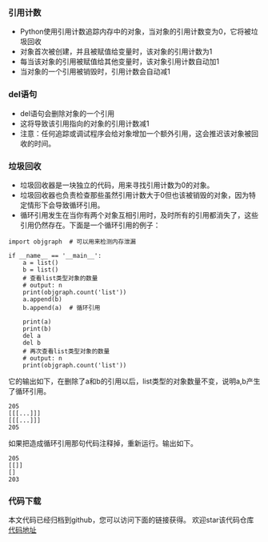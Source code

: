 ### 引用计数
- Python使用引用计数追踪内存中的对象，当对象的引用计数变为0，它将被垃圾回收
- 对象首次被创建，并且被赋值给变量时，该对象的引用计数为1
- 每当该对象的引用被赋值给其他变量时，该对象引用计数自动加1
- 当对象的一个引用被销毁时，引用计数会自动减1

### del语句
- del语句会删除对象的一个引用
- 这将导致该引用指向的对象的引用计数减1
- 注意：任何追踪或调试程序会给对象增加一个额外引用，这会推迟该对象被回收的时间。

### 垃圾回收
- 垃圾回收器是一块独立的代码，用来寻找引用计数为0的对象。
- 垃圾回收器也负责检查那些虽然引用计数大于0但也该被销毁的对象，因为特定情形下会导致循环引用。
- 循环引用发生在当你有两个对象互相引用时，及时所有的引用都消失了，这些引用仍然存在。下面是一个循环引用的例子：
```
import objgraph  # 可以用来检测内存泄漏

if __name__ == '__main__':
    a = list()
    b = list()
    # 查看list类型对象的数量
    # output: n
    print(objgraph.count('list'))
    a.append(b)
    b.append(a)  # 循环引用

    print(a)
    print(b)
    del a
    del b
    # 再次查看list类型对象的数量
    # output: n
    print(objgraph.count('list'))
```
它的输出如下，在删除了a和b的引用以后，list类型的对象数量不变，说明a,b产生了循环引用。
```
205
[[[...]]]
[[[...]]]
205
```
如果把造成循环引用那句代码注释掉，重新运行。输出如下。
```
205
[[]]
[]
203
```

### 代码下载
本文代码已经归档到github，您可以访问下面的链接获得。  欢迎star该代码仓库
[代码地址](https://github.com/jumper2014/PyCodeComplete/tree/master/practice/runtime/20180131)
